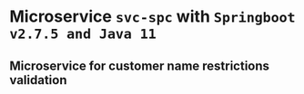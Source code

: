# Microservice `svc-spc` with `Springboot v2.7.5 and Java 11`
## Microservice for customer name restrictions validation
